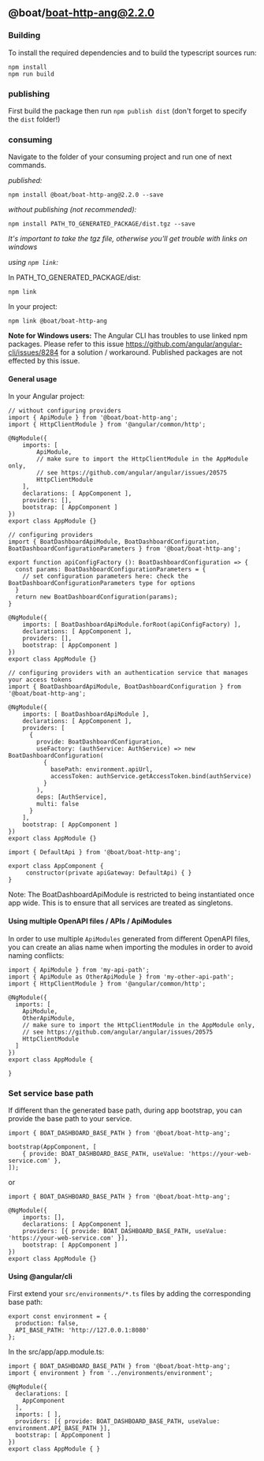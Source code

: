 ## @boat/boat-http-ang@2.2.0

### Building

To install the required dependencies and to build the typescript sources run:
```
npm install
npm run build
```

### publishing

First build the package then run ```npm publish dist``` (don't forget to specify the `dist` folder!)

### consuming

Navigate to the folder of your consuming project and run one of next commands.

_published:_

```
npm install @boat/boat-http-ang@2.2.0 --save
```

_without publishing (not recommended):_

```
npm install PATH_TO_GENERATED_PACKAGE/dist.tgz --save
```

_It's important to take the tgz file, otherwise you'll get trouble with links on windows_

_using `npm link`:_

In PATH_TO_GENERATED_PACKAGE/dist:
```
npm link
```

In your project:
```
npm link @boat/boat-http-ang
```

__Note for Windows users:__ The Angular CLI has troubles to use linked npm packages.
Please refer to this issue https://github.com/angular/angular-cli/issues/8284 for a solution / workaround.
Published packages are not effected by this issue.


#### General usage

In your Angular project:


```
// without configuring providers
import { ApiModule } from '@boat/boat-http-ang';
import { HttpClientModule } from '@angular/common/http';

@NgModule({
    imports: [
        ApiModule,
        // make sure to import the HttpClientModule in the AppModule only,
        // see https://github.com/angular/angular/issues/20575
        HttpClientModule
    ],
    declarations: [ AppComponent ],
    providers: [],
    bootstrap: [ AppComponent ]
})
export class AppModule {}
```

```
// configuring providers
import { BoatDashboardApiModule, BoatDashboardConfiguration, BoatDashboardConfigurationParameters } from '@boat/boat-http-ang';

export function apiConfigFactory (): BoatDashboardConfiguration => {
  const params: BoatDashboardConfigurationParameters = {
    // set configuration parameters here: check the BoatDashboardConfigurationParameters type for options
  }
  return new BoatDashboardConfiguration(params);
}

@NgModule({
    imports: [ BoatDashboardApiModule.forRoot(apiConfigFactory) ],
    declarations: [ AppComponent ],
    providers: [],
    bootstrap: [ AppComponent ]
})
export class AppModule {}
```

```
// configuring providers with an authentication service that manages your access tokens
import { BoatDashboardApiModule, BoatDashboardConfiguration } from '@boat/boat-http-ang';

@NgModule({
    imports: [ BoatDashboardApiModule ],
    declarations: [ AppComponent ],
    providers: [
      {
        provide: BoatDashboardConfiguration,
        useFactory: (authService: AuthService) => new BoatDashboardConfiguration(
          {
            basePath: environment.apiUrl,
            accessToken: authService.getAccessToken.bind(authService)
          }
        ),
        deps: [AuthService],
        multi: false
      }
    ],
    bootstrap: [ AppComponent ]
})
export class AppModule {}
```

```
import { DefaultApi } from '@boat/boat-http-ang';

export class AppComponent {
	 constructor(private apiGateway: DefaultApi) { }
}
```

Note: The BoatDashboardApiModule is restricted to being instantiated once app wide.
This is to ensure that all services are treated as singletons.

#### Using multiple OpenAPI files / APIs / ApiModules
In order to use multiple `ApiModules` generated from different OpenAPI files,
you can create an alias name when importing the modules
in order to avoid naming conflicts:
```
import { ApiModule } from 'my-api-path';
import { ApiModule as OtherApiModule } from 'my-other-api-path';
import { HttpClientModule } from '@angular/common/http';

@NgModule({
  imports: [
    ApiModule,
    OtherApiModule,
    // make sure to import the HttpClientModule in the AppModule only,
    // see https://github.com/angular/angular/issues/20575
    HttpClientModule
  ]
})
export class AppModule {

}
```


### Set service base path
If different than the generated base path, during app bootstrap, you can provide the base path to your service.

```
import { BOAT_DASHBOARD_BASE_PATH } from '@boat/boat-http-ang';

bootstrap(AppComponent, [
    { provide: BOAT_DASHBOARD_BASE_PATH, useValue: 'https://your-web-service.com' },
]);
```
or

```
import { BOAT_DASHBOARD_BASE_PATH } from '@boat/boat-http-ang';

@NgModule({
    imports: [],
    declarations: [ AppComponent ],
    providers: [{ provide: BOAT_DASHBOARD_BASE_PATH, useValue: 'https://your-web-service.com' }],
    bootstrap: [ AppComponent ]
})
export class AppModule {}
```


#### Using @angular/cli
First extend your `src/environments/*.ts` files by adding the corresponding base path:

```
export const environment = {
  production: false,
  API_BASE_PATH: 'http://127.0.0.1:8080'
};
```

In the src/app/app.module.ts:
```
import { BOAT_DASHBOARD_BASE_PATH } from '@boat/boat-http-ang';
import { environment } from '../environments/environment';

@NgModule({
  declarations: [
    AppComponent
  ],
  imports: [ ],
  providers: [{ provide: BOAT_DASHBOARD_BASE_PATH, useValue: environment.API_BASE_PATH }],
  bootstrap: [ AppComponent ]
})
export class AppModule { }
```
